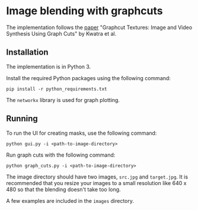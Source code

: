# Image blending with graphcuts

The implementation follows the [paper](https://www.cc.gatech.edu/~turk/my_papers/graph_cuts.pdf) "Graphcut Textures: Image and Video Synthesis Using Graph Cuts" by Kwatra et al.

## Installation

The implementation is in Python 3.

Install the required Python packages using the following command:
```
pip install -r python_requirements.txt
```

The `networkx` library is used for graph plotting.

## Running
To run the UI for creating masks, use the following command:
```
python gui.py -i <path-to-image-directory>
```

Run graph cuts with the following command:
```
python graph_cuts.py -i <path-to-image-directory>
```

The image directory should have two images, `src.jpg` and `target.jpg`. It is recommended that you resize your images to a small resolution like 640 x 480 so that the blending doesn't take too long.

A few examples are included in the `images` directory.